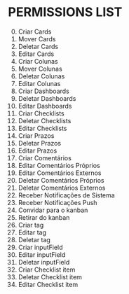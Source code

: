# PERMISSIONS LIST

0. Criar Cards
1. Mover Cards
2. Deletar Cards
3. Editar Cards
4. Criar Colunas
5. Mover Colunas
6. Deletar Colunas
7. Editar Colunas
8. Criar Dashboards
9. Deletar Dashboards
10. Editar Dashboards
11. Criar Checklists
12. Deletar Checklists
13. Editar Checklists
14. Criar Prazos
15. Deletar Prazos
16. Editar Prazos
17. Criar Comentários
18. Editar Comentários Próprios
19. Editar Comentários Externos
20. Deletar Comentários Próprios
21. Deletar Comentários Externos
22. Receber Notificações de Sistema
23. Receber Notificações Push
24. Convidar para o kanban
25. Retirar do kanban
26. Criar tag
27. Editar tag
28. Deletar tag
29. Criar inputField
30. Editar inputField
31. Deletar inputField
32. Criar Checklist item
33. Deletar Checklist item
34. Editar Checklist item
